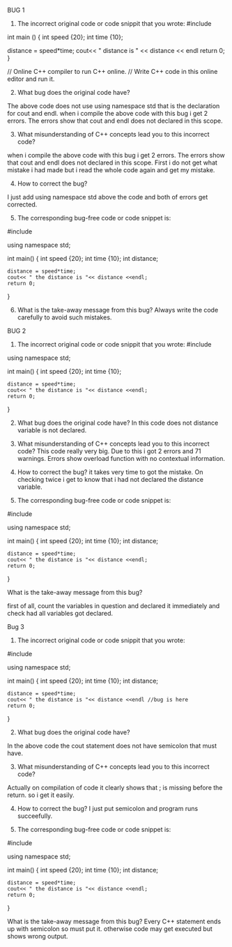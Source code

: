 BUG 1
1. The incorrect original code or code snippit that you wrote:
#include<iostream>
  
  int main ()
  {
   int speed {20};
   int time {10};
   
   distance = speed*time;
   cout<< " distance is " << distance << endl
   return 0;
   }

// Online C++ compiler to run C++ online.
// Write C++ code in this online editor and run it.

2. What bug does the original code have?

The above code does not use using namespace std that is the declaration for cout and endl. when i compile the above code with this bug i get 2 errors. The errors show that cout and endl does not declared in this scope.


3. What misunderstanding of C++ concepts lead you to this incorrect code?

when i compile the above code with this bug i get 2 errors. The errors show that cout and endl does not declared in this scope. First i do not get what mistake i had made but i read the whole code again and get my mistake.

4. How to correct the bug?

I just add using namespace std above the code and both of errors get corrected.

5. The corresponding bug-free code or code snippet is:

#include <iostream>

using namespace std;

int main()
{
    int speed {20};
    int time  {10};
    int distance;
    
    distance = speed*time;
    cout<< " the distance is "<< distance <<endl;
    return 0;
    
}

6. What is the take-away message from this bug?
Always write the code carefully to avoid such mistakes.

BUG 2 


1. The incorrect original code or code snippit that you wrote:
#include <iostream>

using namespace std;

int main()
{
    int speed {20};
    int time  {10};
    
    distance = speed*time;
    cout<< " the distance is "<< distance <<endl;
    return 0;
    
}

2. What bug does the original code have?
In this code does not distance variable is not declared.

3. What misunderstanding of C++ concepts lead you to this incorrect code?
This code really very big. Due to this i got 2 errors and 71 warnings. Errors show overload function with no contextual information.

4. How to correct the bug?
it takes very time to got the mistake. On checking twice i get to know that i had not declared the distance variable.


5. The corresponding bug-free code or code snippet is:

#include <iostream>

using namespace std;

int main()
{
    int speed {20};
    int time  {10};
    int distance;
    
    distance = speed*time;
    cout<< " the distance is "<< distance <<endl;
    return 0;
    
}


What is the take-away message from this bug?

first of all, count the variables in question and declared it immediately and check had all variables got declared.


Bug 3
1. The incorrect original code or code snippit that you wrote:

#include <iostream>

using namespace std;

int main()
{
    int speed {20};
    int time  {10};
    int distance;
    
    distance = speed*time;
    cout<< " the distance is "<< distance <<endl //bug is here
    return 0;
    
}

2. What bug does the original code have?

In the above code the cout statement does not have semicolon that must have. 

3. What misunderstanding of C++ concepts lead you to this incorrect code?

Actually on compilation of code it clearly shows that ; is missing before the return. so i get it easily.

4. How to correct the bug?
I just put semicolon and program runs succeefully.

5. The corresponding bug-free code or code snippet is:

#include <iostream>

using namespace std;

int main()
{
    int speed {20};
    int time  {10};
    int distance;
    
    distance = speed*time;
    cout<< " the distance is "<< distance <<endl;
    return 0;
    
}


What is the take-away message from this bug?
Every C++ statement ends up with semicolon so must put it. otherwise code may get executed but shows wrong output.

